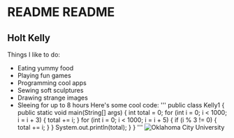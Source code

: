 # README README
## Holt Kelly
Things I like to do:
* Eating yummy food
* Playing fun games
* Programming cool apps
* Sewing soft sculptures
* Drawing strange images
* Sleeing for up to 8 hours
Here's some cool code:
'''
public class Kelly1 {
    public static void main(String[] args) {
        int total = 0;
        for (int i = 0; i < 1000; i = i + 3) {
            total += i;
        }
        for (int i = 0; i < 1000; i = i + 5) {
            if (i % 3 != 0) {
                total += i;
            }
        }
        System.out.println(total);
    }
}
'''
![Oklahoma City University](https://www.okcu.edu/images/OCU_logo_stacked.png "OKCU")
